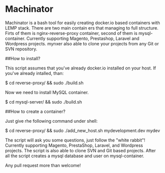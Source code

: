 Machinator
======

Machinator is a bash tool for easily creating docker.io based containers with LEMP stack. There are two main contain ers that managing to full structure. Firts of them is nginx-reverse-proxy container, second of them is mysql-container.
Currently supporting Magento, Prestashop, Laravel and Wordpress projects. mynxer also able to clone your projects from any Git or SVN repository.

##How to install?

This script assumes that you've already docker.io installed on your host. If you've already intalled, than:

$ cd reverse-proxy/ && sudo ./build.sh

Now we need to install MySQL container.


$ cd mysql-server/ && sudo ./build.sh


##How to create a container?

Just give rhe following command under shell:

$ cd reverse-proxy/ && sudo ./add_new_host.sh mydevelopment.dev mydev

The script will ask you some questions, just follow the "white rabbit"!
Currently supporting Magento, PrestaShop, Laravel, and Wordpress projects.
The script is also able to clone SVN and Git based projects.
After all the script creates a mysql database and user on mysql-container.


Any pull request more than welcome!
